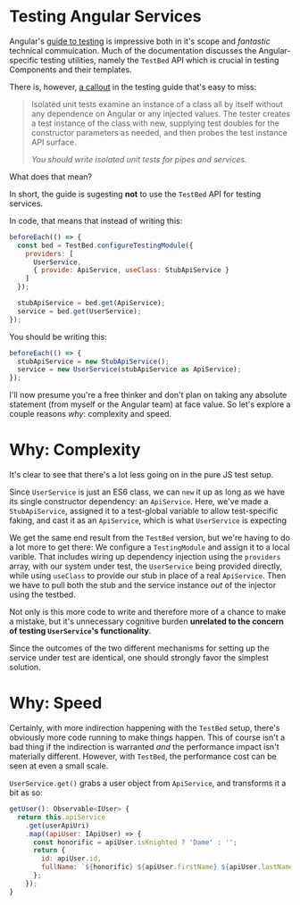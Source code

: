 # Testing Angular Services

Angular's [guide to testing](https://angular.io/guide/testing) is impressive both in it's scope and *fantastic* technical commuication. Much of the documentation discusses the Angular-specific testing utilities, namely the `TestBed` API which is crucial in testing Components and their templates.

There is, however, [a callout](https://angular.io/guide/testing#isolated-unit-tests-vs-the-angular-testing-utilities) in the testing guide that's easy to miss:

> Isolated unit tests examine an instance of a class all by itself without any dependence on Angular or any injected values. The tester creates a test instance of the class with new, supplying test doubles for the constructor parameters as needed, and then probes the test instance API surface.
>
>*You should write isolated unit tests for pipes and services.*

What does that mean?

In short, the guide is sugesting **not** to use the `TestBed` API for testing services.

In code, that means that instead of writing this:

```js
beforeEach(() => {
  const bed = TestBed.configureTestingModule({
    providers: [
      UserService,
      { provide: ApiService, useClass: StubApiService }
    ]
  });

  stubApiService = bed.get(ApiService);
  service = bed.get(UserService);
});
```

You should be writing this:

```js
beforeEach(() => {
  stubApiService = new StubApiService();
  service = new UserService(stubApiService as ApiService);
});
```


I'll now presume you're a free thinker and don't plan on taking any absolute statement (from myself or the Angular team) at face value. So let's explore a couple reasons *why*: complexity and speed.

# Why: Complexity

It's clear to see that there's a lot less going on in the pure JS test setup.

Since `UserService` is just an ES6 class, we can `new` it up as long as we have its single constructor dependency: an `ApiService`. Here, we've made a `StubApiService`, assigned it to a test-global variable to allow test-specific faking, and cast it as an `ApiService`, which is what `UserService` is expecting

We get the same end result from the `TestBed` version, but we're having to do a lot more to get there: We configure a `TestingModule` and assign it to a local varible. That includes wiring up dependency injection using the `providers` array, with our system under test, the `UserService` being provided directly, while using `useClass` to provide our stub in place of a real `ApiService`. Then we have to pull both the stub and the service instance *out* of the injector using the testbed.

Not only is this more code to write and therefore more of a chance to make a mistake, but it's unnecessary cognitive burden **unrelated to the concern of testing `UserService`'s functionality**.

Since the outcomes of the two different mechanisms for setting up the service under test are identical, one should strongly favor the simplest solution.

# Why: Speed

Certainly, with more indirection happening with the `TestBed` setup, there's obviously more code running to make things happen. This of course isn't a bad thing if the indirection is warranted *and* the performance impact isn't materially different. However, with `TestBed`, the performance cost can be seen at even a small scale.

`UserService.get()` grabs a user object from `ApiService`, and transforms it a bit as so:

```js
getUser(): Observable<IUser> {
  return this.apiService
    .get(userApiUri)
    .map((apiUser: IApiUser) => {
      const honorific = apiUser.isKnighted ? 'Dame' : '';
      return {
        id: apiUser.id,
        fullName: `${honorific} ${apiUser.firstName} ${apiUser.lastName}`
      };
    });
}
```
